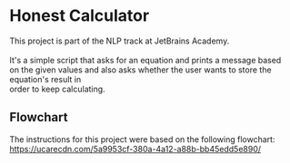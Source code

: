 # Honest Calculator

This project is part of the NLP track at JetBrains Academy.<br><br>
It's a simple script that asks for an equation and prints a message based<br> 
on the given values and also asks whether the user wants to store the equation's result in<br>
order to keep calculating.

## Flowchart

The instructions for this project were based on the following flowchart:<br>
https://ucarecdn.com/5a9953cf-380a-4a12-a88b-bb45edd5e890/

